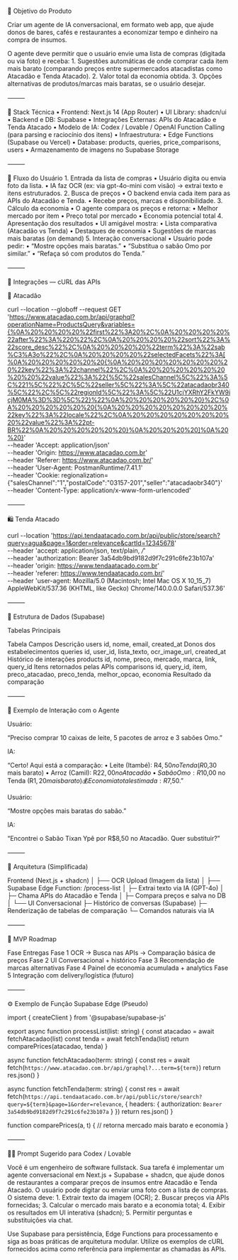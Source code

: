 🎯 Objetivo do Produto

Criar um agente de IA conversacional, em formato web app, que ajude donos de bares, cafés e restaurantes a economizar tempo e dinheiro na compra de insumos.

O agente deve permitir que o usuário envie uma lista de compras (digitada ou via foto) e receba:
	1.	Sugestões automáticas de onde comprar cada item mais barato (comparando preços entre supermercados atacadistas como Atacadão e Tenda Atacado).
	2.	Valor total da economia obtida.
	3.	Opções alternativas de produtos/marcas mais baratas, se o usuário desejar.

⸻

🧩 Stack Técnica
	•	Frontend: Next.js 14 (App Router)
	•	UI Library: shadcn/ui
	•	Backend e DB: Supabase
	•	Integrações Externas: APIs do Atacadão e Tenda Atacado
	•	Modelo de IA: Codex / Lovable / OpenAI Function Calling (para parsing e raciocínio dos itens)
	•	Infraestrutura:
	•	Edge Functions (Supabase ou Vercel)
	•	Database: products, queries, price_comparisons, users
	•	Armazenamento de imagens no Supabase Storage

⸻

🧠 Fluxo do Usuário
	1.	Entrada da lista de compras
	•	Usuário digita ou envia foto da lista.
	•	IA faz OCR (ex: via gpt-4o-mini com visão) → extrai texto e itens estruturados.
	2.	Busca de preços
	•	O backend envia cada item para as APIs do Atacadão e Tenda.
	•	Recebe preços, marcas e disponibilidade.
	3.	Cálculo da economia
	•	O agente compara os preços e retorna:
	•	Melhor mercado por item
	•	Preço total por mercado
	•	Economia potencial total
	4.	Apresentação dos resultados
	•	UI amigável mostra:
	•	Lista comparativa (Atacadão vs Tenda)
	•	Destaques de economia
	•	Sugestões de marcas mais baratas (on demand)
	5.	Interação conversacional
	•	Usuário pode pedir:
	•	“Mostre opções mais baratas.”
	•	“Substitua o sabão Omo por similar.”
	•	“Refaça só com produtos do Tenda.”

⸻

🧰 Integrações — cURL das APIs

🛒 Atacadão

curl --location --globoff --request GET 'https://www.atacadao.com.br/api/graphql?operationName=ProductsQuery&variables={%0A%20%20%20%20%22first%22%3A20%2C%0A%20%20%20%20%22after%22%3A%220%22%2C%0A%20%20%20%20%22sort%22%3A%22score_desc%22%2C%0A%20%20%20%20%22term%22%3A%22sab%C3%A3o%22%2C%0A%20%20%20%20%22selectedFacets%22%3A[%0A%20%20%20%20%20%20{%0A%20%20%20%20%20%20%20%20%22key%22%3A%22channel%22%2C%0A%20%20%20%20%20%20%20%20%22value%22%3A%22{%5C%22salesChannel%5C%22%3A%5C%221%5C%22%2C%5C%22seller%5C%22%3A%5C%22atacadaobr340%5C%22%2C%5C%22regionId%5C%22%3A%5C%22U1cjYXRhY2FkYW9icjM0MA%3D%3D%5C%22}%22%0A%20%20%20%20%20%20}%2C%0A%20%20%20%20%20%20{%0A%20%20%20%20%20%20%20%20%22key%22%3A%22locale%22%2C%0A%20%20%20%20%20%20%20%20%22value%22%3A%22pt-BR%22%0A%20%20%20%20%20%20}%0A%20%20%20%20]%0A%20%20}' \
--header 'Accept: application/json' \
--header 'Origin: https://www.atacadao.com.br' \
--header 'Referer: https://www.atacadao.com.br/' \
--header 'User-Agent: PostmanRuntime/7.41.1' \
--header 'Cookie: regionalization={"salesChannel":"1","postalCode":"03157-201","seller":"atacadaobr340"}' \
--header 'Content-Type: application/x-www-form-urlencoded'


⸻

🛍️ Tenda Atacado

curl --location 'https://api.tendaatacado.com.br/api/public/store/search?query=agua&page=1&order=relevance&cartId=12345678' \
--header 'accept: application/json, text/plain, */*' \
--header 'authorization: Bearer 3a54db9bd9182d9f7c291c6fe23b107a' \
--header 'origin: https://www.tendaatacado.com.br' \
--header 'referer: https://www.tendaatacado.com.br/' \
--header 'user-agent: Mozilla/5.0 (Macintosh; Intel Mac OS X 10_15_7) AppleWebKit/537.36 (KHTML, like Gecko) Chrome/140.0.0.0 Safari/537.36'


⸻

🧮 Estrutura de Dados (Supabase)

Tabelas Principais

Tabela	Campos	Descrição
users	id, nome, email, created_at	Donos dos estabelecimentos
queries	id, user_id, lista_texto, ocr_image_url, created_at	Histórico de interações
products	id, nome, preco, mercado, marca, link, query_id	Itens retornados pelas APIs
comparisons	id, query_id, item, preco_atacadao, preco_tenda, melhor_opcao, economia	Resultado da comparação


⸻

💬 Exemplo de Interação com o Agente

Usuário:

“Preciso comprar 10 caixas de leite, 5 pacotes de arroz e 3 sabões Omo.”

IA:

“Certo! Aqui está a comparação:
	•	Leite (Itambé): R$4,50 no Tenda (R$0,30 mais barato)
	•	Arroz (Camil): R$22,00 no Atacadão
	•	Sabão Omo: R$10,00 no Tenda (R$1,20 mais barato)
💰 Economia total estimada: R$7,50.”

Usuário:

“Mostre opções mais baratas do sabão.”

IA:

“Encontrei o Sabão Tixan Ypê por R$8,50 no Atacadão. Quer substituir?”

⸻

🧱 Arquitetura (Simplificada)

Frontend (Next.js + shadcn)
│
├── OCR Upload (Imagem da lista)
│
├── Supabase Edge Function: /process-list
│   ├─ Extrai texto via IA (GPT-4o)
│   ├─ Chama APIs do Atacadão e Tenda
│   ├─ Compara preços e salva no DB
│
└── UI Conversacional
    ├─ Histórico de conversas (Supabase)
    ├─ Renderização de tabelas de comparação
    └─ Comandos naturais via IA


⸻

🚀 MVP Roadmap

Fase	Entregas
Fase 1	OCR → Busca nas APIs → Comparação básica de preços
Fase 2	UI Conversacional + histórico
Fase 3	Recomendação de marcas alternativas
Fase 4	Painel de economia acumulada + analytics
Fase 5	Integração com delivery/logística (futuro)


⸻

⚙️ Exemplo de Função Supabase Edge (Pseudo)

import { createClient } from '@supabase/supabase-js'

export async function processList(list: string) {
  const atacadao = await fetchAtacadao(list)
  const tenda = await fetchTenda(list)
  return comparePrices(atacadao, tenda)
}

async function fetchAtacadao(term: string) {
  const res = await fetch(`https://www.atacadao.com.br/api/graphql?...term=${term}`)
  return res.json()
}

async function fetchTenda(term: string) {
  const res = await fetch(`https://api.tendaatacado.com.br/api/public/store/search?query=${term}&page=1&order=relevance`, {
    headers: { authorization: `Bearer 3a54db9bd9182d9f7c291c6fe23b107a` }
  })
  return res.json()
}

function comparePrices(a, t) {
  // retorna mercado mais barato e economia
}


⸻

🧑‍💻 Prompt Sugerido para Codex / Lovable

Você é um engenheiro de software fullstack.
Sua tarefa é implementar um agente conversacional em Next.js + Supabase + shadcn, que ajude donos de restaurantes a comparar preços de insumos entre Atacadão e Tenda Atacado.
O usuário pode digitar ou enviar uma foto com a lista de compras.
O sistema deve:
	1.	Extrair texto da imagem (OCR);
	2.	Buscar preços via APIs fornecidas;
	3.	Calcular o mercado mais barato e a economia total;
	4.	Exibir os resultados em UI interativa (shadcn);
	5.	Permitir perguntas e substituições via chat.

Use Supabase para persistência, Edge Functions para processamento e siga as boas práticas de arquitetura modular.
Utilize os exemplos de cURL fornecidos acima como referência para implementar as chamadas às APIs.